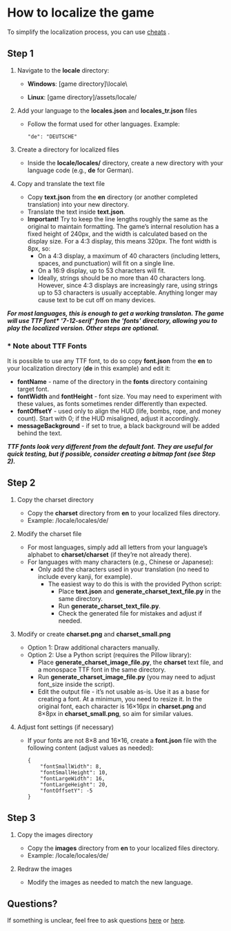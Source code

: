 # How to localize the game

To simplify the localization process, you can use [cheats](README_CHEATS.md) .

## Step 1

1. Navigate to the **locale** directory:

    * **Windows**: [game directory]\locale\
  
    * **Linux**: [game directory]/assets/locale/

2. Add your language to the **locales.json** and **locales_tr.json** files
    * Follow the format used for other languages. Example:

          "de": "DEUTSCHE"

3. Create a directory for localized files

    * Inside the **locale/locales/** directory, create a new directory with your language code (e.g., **de** for German).

4. Copy and translate the text file

    * Copy **text.json** from the **en** directory (or another completed translation) into your new directory.
    * Translate the text inside **text.json**.
    * **Important!** Try to keep the line lengths roughly the same as the original to maintain formatting. The game’s internal resolution has a fixed height of 240px, and the width is calculated based on the display size. For a 4:3 display, this means 320px. The font width is 8px, so:
        * On a 4:3 display, a maximum of 40 characters (including letters, spaces, and punctuation) will fit on a single line.
        * On a 16:9 display, up to 53 characters will fit.
        * Ideally, strings should be no more than 40 characters long.
However, since 4:3 displays are increasingly rare, using strings up to 53 characters is usually acceptable. Anything longer may cause text to be cut off on many devices.

_**For most languages, this is enough to get a working translaton. The game will use TTF font\* '7-12-serif' from the 'fonts' directory, allowing you to play the localized version. Other steps are optional.**_

### * Note about TTF Fonts

It is possible to use any TTF font, to do so copy **font.json** from the **en** to your localization directory (**de** in this example) and edit it:
* **fontName** - name of the directory in the **fonts** directory containing target font.
* **fontWidth** and **fontHeight** - font size. You may need to experiment with these values, as fonts sometimes render differently than expected.
* **fontOffsetY** - used only to align the HUD (life, bombs, rope, and money count). Start with 0; if the HUD misaligned, adjust it accordingly.
* **messageBackground** - if set to true, a black background will be added behind the text.

_**TTF fonts look very different from the default font. They are useful for quick testing, but if possible, consider creating a bitmap font (see Step 2).**_

## Step 2

1. Copy the charset directory
    * Copy the **charset** directory from **en** to your localized files directory.
    * Example: /locale/locales/de/
  
2. Modify the charset file
    * For most languages, simply add all letters from your language’s alphabet to **charset/charset** (if they’re not already there).
    * For languages with many characters (e.g., Chinese or Japanese):
      * Only add the characters used in your translation (no need to include every kanji, for example).
        * The easiest way to do this is with the provided Python script:
          * Place **text.json** and **generate_charset_text_file.py** in the same directory.
          * Run **generate_charset_text_file.py**.
          * Check the generated file for mistakes and adjust if needed.

3. Modify or create **charset.png** and **charset_small.png**
    * Option 1: Draw additional characters manually.
    * Option 2: Use a Python script (requires the Pillow library):
      * Place **generate_charset_image_file.py**, the **charset** text file, and a monospace TTF font in the same directory.
      * Run **generate_charset_image_file.py** (you may need to adjust font_size inside the script).
      * Edit the output file - it’s not usable as-is. Use it as a base for creating a font. At a minimum, you need to resize it. In the original font, each character is 16×16px in **charset.png** and 8×8px in **charset_small.png**, so aim for similar values.

4. Adjust font settings (if necessary)
    * If your fonts are not 8×8 and 16×16, create a **font.json** file with the following content (adjust values as needed):

          {
              "fontSmallWidth": 8,
              "fontSmallHeight": 10,
              "fontLargeWidth": 16,
              "fontLargeHeight": 20,
              "fontOffsetY": -5
          }

## Step 3

1. Copy the images directory
    * Copy the **images** directory from **en** to your localized files directory.
    * Example: /locale/locales/de/

2. Redraw the images
    * Modify the images as needed to match the new language.

## Questions?

If something is unclear, feel free to ask questions [here](https://github.com/yancharkin/SpelunkyClassicHD/discussions/12) or [here](https://itch.io/t/1757542/translation-how-to-localize-the-game).
